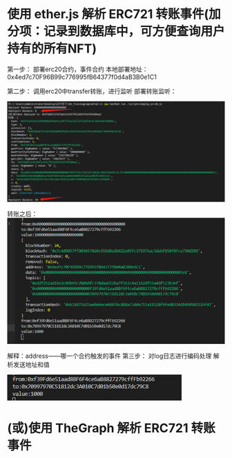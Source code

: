 #  使用 ether.js 解析 ERC721 转账事件(加分项：记录到数据库中，可方便查询用户持有的所有NFT)
第一步：
部署erc20合约，事件合约
本地部署地址：0x4ed7c70F96B99c776995fB64377f0d4aB3B0e1C1

第二步：
调用erc20中transfer转账，进行监听
部署转账监听：

![b9203ce5207048dc925b364002b0b41.png](/picture/b9203ce5207048dc925b364002b0b41.png)

转账之后：
![9747ea35c800d8b28597b74e9d07808.png](/picture/9747ea35c800d8b28597b74e9d07808.png)

解释：address——哪一个合约触发的事件
第三步：
对log日志进行编码处理
解析发送地址和值

![05a280088f645498ae5ba30667c294b.png](/picture/05a280088f645498ae5ba30667c294b.png)

#  (或)使用 TheGraph 解析 ERC721 转账事件

